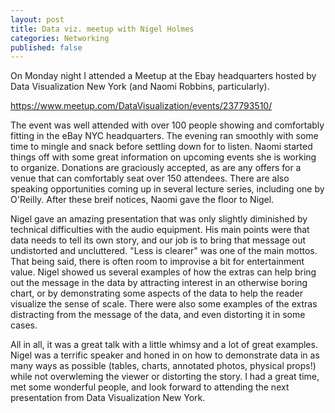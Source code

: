 ```yaml
---
layout: post
title: Data viz. meetup with Nigel Holmes
categories: Networking
published: false
---
```


On Monday night I attended a Meetup at the Ebay headquarters hosted by Data Visualization New York (and Naomi Robbins, particularly).

https://www.meetup.com/DataVisualization/events/237793510/

The event was well attended with over 100 people showing and comfortably fitting in the eBay NYC headquarters.  The evening ran smoothly with some time to mingle and snack before settling down for to listen.  Naomi started things off with some great information on upcoming events she is working to organize.  Donations are graciously accepted, as are any offers for a venue that can comfortably seat over 150 attendees.  There are also speaking opportunities coming up in several lecture series, including one by O'Reilly.  After these breif notices, Naomi gave the floor to Nigel.

Nigel gave an amazing presentation that was only slightly diminished by technical difficulties with the audio equipment.  His main points were that data needs to tell its own story, and our job is to bring that message out undistorted and uncluttered.  "Less is clearer" was one of the main mottos.  That being said, there is often room to improvise a bit for entertainment value. Nigel showed us several examples of how the extras can help bring out the message in the data by attracting interest in an otherwise boring chart, or by demonstrating some aspects of the data to help the reader visualize the sense of scale.  There were also some examples of the extras distracting from the message of the data, and even distorting it in some cases.

All in all, it was a great talk with a little whimsy and a lot of great examples.  Nigel was a terrific speaker and honed in on how to demonstrate data in as many ways as possible (tables, charts, annotated photos, physical props!) while not overwleming the viewer or distorting the story.  I had a great time, met some wonderful people, and look forward to attending the next presentation from Data Visualization New York.
